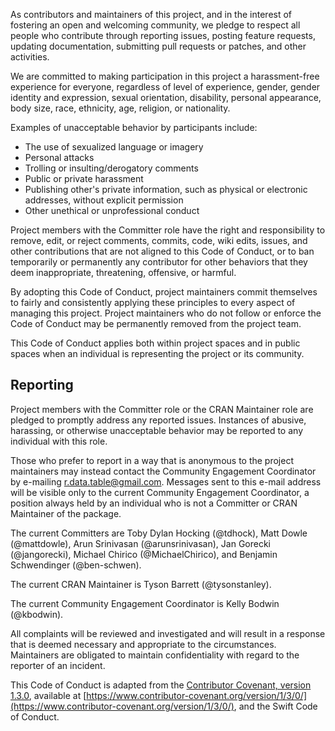 As contributors and maintainers of this project, and in the interest of fostering an open and welcoming community, we pledge to respect all people who contribute through reporting issues, posting feature requests, updating documentation, submitting pull requests or patches, and other activities.

We are committed to making participation in this project a harassment-free experience for everyone, regardless of level of experience, gender, gender identity and expression, sexual orientation, disability, personal appearance, body size, race, ethnicity, age, religion, or nationality.

Examples of unacceptable behavior by participants include:

* The use of sexualized language or imagery
* Personal attacks
* Trolling or insulting/derogatory comments
* Public or private harassment
* Publishing other's private information, such as physical or electronic addresses, without explicit permission
* Other unethical or unprofessional conduct

Project members with the Committer role have the right and responsibility to remove, edit, or reject comments, commits, code, wiki edits, issues, and other contributions that are not aligned to this Code of Conduct, or to ban temporarily or permanently any contributor for other behaviors that they deem inappropriate, threatening, offensive, or harmful.

By adopting this Code of Conduct, project maintainers commit themselves to fairly and consistently applying these principles to every aspect of managing this project. Project maintainers who do not follow or enforce the Code of Conduct may be permanently removed from the project team.

This Code of Conduct applies both within project spaces and in public spaces when an individual is representing the project or its community.


## Reporting

Project members with the Committer role or the CRAN Maintainer role are pledged to promptly address any reported issues. Instances of abusive, harassing, or otherwise unacceptable behavior may be reported to any individual with this role.

Those who prefer to report in a way that is anonymous to the project maintainers may instead contact the Community Engagement Coordinator by e-mailing [r.data.table\@gmail.com](mailto:r.data.table@gmail.com). Messages sent to this e-mail address will be visible only to the current Community Engagement Coordinator, a position always held by an individual who is not a Committer or CRAN Maintainer of the package.

The current Committers are Toby Dylan Hocking (@tdhock), Matt Dowle (@mattdowle), Arun Srinivasan (@arunsrinivasan), Jan Gorecki (@jangorecki), Michael Chirico (@MichaelChirico), and Benjamin Schwendinger (@ben-schwen).

The current CRAN Maintainer is Tyson Barrett (@tysonstanley).

The current Community Engagement Coordinator is Kelly Bodwin (@kbodwin).

All complaints will be reviewed and investigated and will result in a response that is deemed necessary and appropriate to the circumstances. Maintainers are obligated to maintain confidentiality with regard to the reporter of an incident.

This Code of Conduct is adapted from the [Contributor Covenant, version 1.3.0](https://www.contributor-covenant.org/version/1/3/0/code-of-conduct/), available at [https://www.contributor-covenant.org/version/1/3/0/](https://www.contributor-covenant.org/version/1/3/0/), and the Swift Code of Conduct.